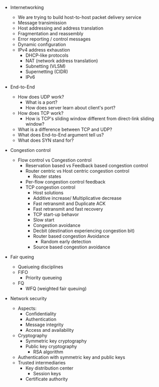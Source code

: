 - Internetworking
  - We are trying to build host-to-host packet delivery service
  -  Message transimission
  -  Host addressing and address translation
  -  Fragmentation and reassembly
  -  Error reporting / control messages
  -  Dynamic configuration
  - IPv4 address exhaustion
    - DHCP-like protocols
    - NAT (network address translation)
    - Subnetting (VLSM)
    - Supernetting (CIDR)
    - IPv6
    
- End-to-End
  - How does UDP work?
    - What is a port?
    - How does server learn about client's port?
  - How does TCP work?
    - How is TCP's sliding window different from direct-link sliding window?
  - What is a difference between TCP and UDP?
  - What does End-to-End argument tell us?
  - What does SYN stand for?
  
- Congestion control
  - Flow control vs Congestion control
    - Reservation based vs Feedback based congestion control
    - Router centric vs Host centric congestion control
      - Router states
    - Per-flow congestion control feedback
    - TCP congestion control
      - Host solutions
      - Additive increase/ Multiplicative decrease
      - Fast retransmit and Duplicate ACK
      - Fast retransmit and fast recovery
      - TCP start-up behavor
      - Slow start
      - Congestion avoidance
      - Decbit (destination experiencing congestion bit)
      - Router based congestion Avoidance
        - Random early detection
      - Source based congestion avoidance
 
- Fair queing
  - Queiueing disciplines
  - FIFO
    - Priority queueing
  - FQ
    - WFQ (weighted fair queuing)

- Network security
  - Aspects:
    - Confidentiality
    - Authentication
    - Message integrity
    - Access and availability
  - Cryptography
    - Symmetric key cryptography
    - Public key cryptography
      - RSA algorithm
  - Authentication with symmetric key and public keys
  - Trusted intermediaries
    - Key distribution center
      - Session keys
    - Certificate authority

